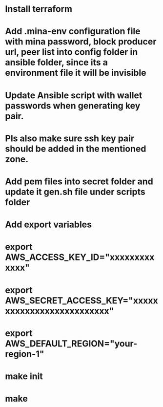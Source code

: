 # Install terraform

# Add .mina-env configuration file with mina password, block producer url, peer list into config folder in ansible folder, since its a environment file it will be invisible

# Update Ansible script with wallet passwords when generating key pair.

# Pls also make sure ssh key pair should be added in the mentioned zone.

# Add pem files into secret folder and update it gen.sh file under scripts folder

# Add export variables 
# export AWS_ACCESS_KEY_ID="xxxxxxxxxxxxx" 
# export AWS_SECRET_ACCESS_KEY="xxxxxxxxxxxxxxxxxxxxxxxxxx" 
# export AWS_DEFAULT_REGION="your-region-1"

# make init

# make 
